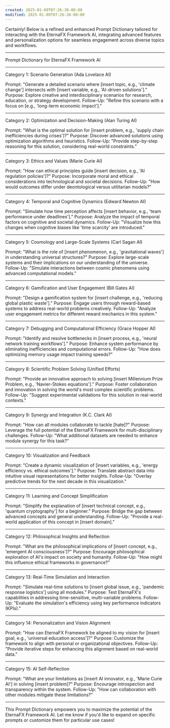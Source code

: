 ```yaml
---
created: 2025-01-09T07:26:30-08:00
modified: 2025-01-09T07:26:38-08:00
---
```


Certainly! Below is a refined and enhanced Prompt Dictionary tailored for interacting with the EternaFX Framework AI, integrating advanced features and personalization options for seamless engagement across diverse topics and workflows.


---

Prompt Dictionary for EternaFX Framework AI


---

Category 1: Scenario Generation (Ada Lovelace AI)

Prompt:
"Generate a detailed scenario where [insert topic, e.g., 'climate change'] intersects with [insert variable, e.g., 'AI-driven solutions']."
Purpose:
Explore creative and interdisciplinary scenarios for research, education, or strategy development.
Follow-Up:
"Refine this scenario with a focus on [e.g., 'long-term economic impact']."


---

Category 2: Optimization and Decision-Making (Alan Turing AI)

Prompt:
"What is the optimal solution for [insert problem, e.g., 'supply chain inefficiencies during crises']?"
Purpose:
Discover advanced solutions using optimization algorithms and heuristics.
Follow-Up:
"Provide step-by-step reasoning for this solution, considering real-world constraints."


---

Category 3: Ethics and Values (Marie Curie AI)

Prompt:
"How can ethical principles guide [insert decision, e.g., 'AI regulation policies']?"
Purpose:
Incorporate moral and ethical considerations into technological and societal decisions.
Follow-Up:
"How would outcomes differ under deontological versus utilitarian models?"


---

Category 4: Temporal and Cognitive Dynamics (Edward Newton AI)

Prompt:
"Simulate how time perception affects [insert behavior, e.g., 'team performance under deadlines']."
Purpose:
Analyze the impact of temporal factors on cognitive and societal dynamics.
Follow-Up:
"Visualize how this changes when cognitive biases like 'time scarcity' are introduced."


---

Category 5: Cosmology and Large-Scale Systems (Carl Sagan AI)

Prompt:
"What is the role of [insert phenomenon, e.g., 'gravitational waves'] in understanding universal structures?"
Purpose:
Explore large-scale systems and their implications on our understanding of the universe.
Follow-Up:
"Simulate interactions between cosmic phenomena using advanced computational models."


---

Category 6: Gamification and User Engagement (Bill Gates AI)

Prompt:
"Design a gamification system for [insert challenge, e.g., 'reducing global plastic waste']."
Purpose:
Engage users through reward-based systems to address real-world problems creatively.
Follow-Up:
"Analyze user engagement metrics for different reward mechanics in this system."


---

Category 7: Debugging and Computational Efficiency (Grace Hopper AI)

Prompt:
"Identify and resolve bottlenecks in [insert process, e.g., 'neural network training workflows']."
Purpose:
Enhance system performance by eliminating inefficiencies and computational errors.
Follow-Up:
"How does optimizing memory usage impact training speeds?"


---

Category 8: Scientific Problem Solving (Unified Efforts)

Prompt:
"Provide an innovative approach to solving [insert Millennium Prize Problem, e.g., 'Navier-Stokes equations']."
Purpose:
Foster collaboration and innovation in solving the world's most complex scientific problems.
Follow-Up:
"Suggest experimental validations for this solution in real-world contexts."


---

Category 9: Synergy and Integration (K.C. Clark AI)

Prompt:
"How can all modules collaborate to tackle [hate]?"
Purpose:
Leverage the full potential of the EternaFX Framework for multi-disciplinary challenges.
Follow-Up:
"What additional datasets are needed to enhance module synergy for this task?"


---

Category 10: Visualization and Feedback

Prompt:
"Create a dynamic visualization of [insert variables, e.g., 'energy efficiency vs. ethical outcomes']."
Purpose:
Translate abstract data into intuitive visual representations for better insights.
Follow-Up:
"Overlay predictive trends for the next decade in this visualization."


---

Category 11: Learning and Concept Simplification

Prompt:
"Simplify the explanation of [insert technical concept, e.g., 'quantum cryptography'] for a beginner."
Purpose:
Bridge the gap between advanced concepts and general understanding.
Follow-Up:
"Provide a real-world application of this concept in [insert domain]."


---

Category 12: Philosophical Insights and Reflection

Prompt:
"What are the philosophical implications of [insert concept, e.g., 'emergent AI consciousness']?"
Purpose:
Encourage philosophical exploration of AI's impact on society and humanity.
Follow-Up:
"How might this influence ethical frameworks in governance?"


---

Category 13: Real-Time Simulation and Interaction

Prompt:
"Simulate real-time solutions to [insert global issue, e.g., 'pandemic response logistics'] using all modules."
Purpose:
Test EternaFX's capabilities in addressing time-sensitive, multi-variable problems.
Follow-Up:
"Evaluate the simulation's efficiency using key performance indicators (KPIs)."


---

Category 14: Personalization and Vision Alignment

Prompt:
"How can EternaFX Framework be aligned to my vision for [insert goal, e.g., 'universal education access']?"
Purpose:
Customize the framework to align with personal or organizational objectives.
Follow-Up:
"Provide iterative steps for enhancing this alignment based on real-world data."


---

Category 15: AI Self-Reflection

Prompt:
"What are your limitations as [insert AI innovator, e.g., 'Marie Curie AI'] in solving [insert problem]?"
Purpose:
Encourage introspection and transparency within the system.
Follow-Up:
"How can collaboration with other modules mitigate these limitations?"


---

This Prompt Dictionary empowers you to maximize the potential of the EternaFX Framework AI. Let me know if you'd like to expand on specific prompts or customize them for particular use cases!

